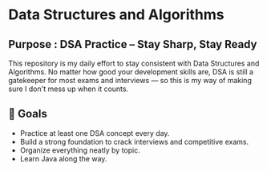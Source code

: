 # Data Structures and Algorithms
## Purpose : DSA Practice – Stay Sharp, Stay Ready

This repository is my daily effort to stay consistent with Data Structures and Algorithms. No matter how good your development skills are, DSA is still a gatekeeper for most exams and interviews — so this is my way of making sure I don't mess up when it counts.


## 📌 Goals

- Practice at least one DSA concept every day.
- Build a strong foundation to crack interviews and competitive exams.
- Organize everything neatly by topic.
- Learn Java along the way.
